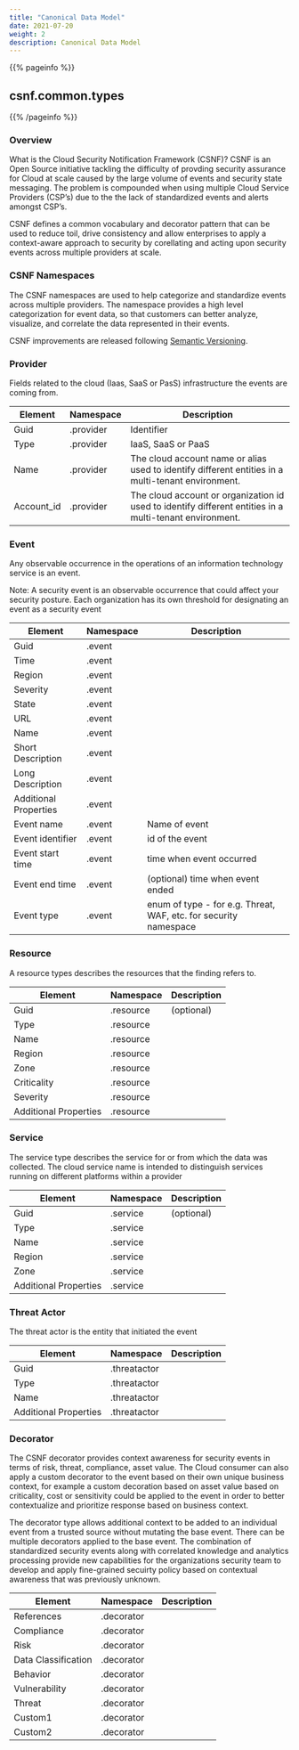 ```yaml
---
title: "Canonical Data Model"
date: 2021-07-20
weight: 2
description: Canonical Data Model
---
```


{{% pageinfo %}}
## **csnf.common.types**
{{% /pageinfo %}}


### Overview

What is the Cloud Security Notification Framework (CSNF)? CSNF is an Open Source initiative tackling the difficulty of provding security assurance for Cloud at scale caused by the large volume of events and security state messaging. The problem is compounded when using multiple Cloud Service Providers (CSP’s) due to the the lack of standardized events and alerts amongst CSP’s.  

CSNF defines a common vocabulary and decorator pattern that can be used to reduce toil, drive consistency and allow enterprises to apply a context-aware approach to security by corellating and acting upon security events across multiple providers at scale. 

### CSNF Namespaces

The CSNF namespaces are used to help categorize and standardize events across multiple providers. The namespace  provides a high level categorization for event data, so that customers can better analyze, visualize, and correlate the data represented in their events.

CSNF improvements are released following [Semantic Versioning](https://semver.org/).

### Provider

Fields related to the cloud (Iaas, SaaS or PasS) infrastructure the events are coming from.

|  Element      |  Namespace  | Description |
| ---------- | ------------- | ------------- |
| Guid          | .provider | Identifier |
| Type          | .provider | IaaS, SaaS or PaaS |
| Name          | .provider | The cloud account name or alias used to identify different entities in a multi-tenant environment. |
| Account_id | .provider | The cloud account or organization id used to identify different entities in a multi-tenant environment. |

### Event

Any observable occurrence in the operations of an information technology service is an event. 

Note: A security event is an observable occurrence that could affect your security posture. Each organization has  its own threshold for designating an event as a security event


|  Element      |  Namespace  | Description |
| ------------- | ----------  | ------------- |
| Guid          | .event |  |
| Time          | .event |  |
| Region        | .event |  |
| Severity      | .event |  |
| State         | .event |  |
| URL           | .event |  |
| Name          | .event |  |
| Short Description | .event |  |
| Long Description | .event |  |
| Additional Properties | .event |  |
| Event name | .event | Name of event |
|Event identifier |.event | id of the event |
|Event start time |.event | time when event occurred |
|Event end time|.event| (optional)  time when event ended |
|Event type |.event | enum of type - for e.g. Threat, WAF, etc. for security namespace |

### Resource

A resource types describes the resources that the finding refers to.


|  Element   |  Namespace  | Description |
| ------------- | ---------- | ------------- |
|Guid |.resource | (optional) |
|Type |.resource |  |
|Name |.resource |  |
|Region |.resource |  |
|Zone |.resource |  |
|Criticality |.resource | |
|Severity |.resource | |
|Additional Properties |.resource |  |

### Service

The service type describes the service for or from which the data was collected. The cloud service name is intended to distinguish services running on different platforms within a provider

|  Element   |  Namespace  | Description |
| ------------- | ---------- | ------------- |
|Guid |.service | (optional) |
|Type |.service |  |
|Name |.service |  |
|Region |.service |  |
|Zone |.service |  |
|Additional Properties |.service |  |

### Threat Actor

The threat actor is the entity that initiated the event


|  Element   |  Namespace  | Description |
| ------------- | ---------- | ------------- |
|Guid|.threatactor|  |
|Type|.threatactor|  |
|Name|.threatactor|  |
|Additional Properties|.threatactor|  |

### Decorator

The CSNF decorator provides context awareness for security events in terms of risk, threat, compliance, asset value. The Cloud consumer can also apply a custom decorator to the event based on their own unique business context, for example a custom decoration based on asset value based on criticality, cost or sensitivity could be applied to the event in order to better contextualize and prioritize response based on business context.

The decorator type allows additional context to be added to an individual event from a trusted source without mutating the base event.  There can be multiple decorators applied to the base event. The combination of standardized security events along with correlated knowledge and analytics processing provide new capabilities for the organizations security team to develop and apply fine-grained secuirty policy based on contextual awareness that was previously unknown.


|  Element   |  Namespace  | Description |
| ------------- | ---------- | ------------- |
|References|.decorator|  |
|Compliance|.decorator|  |
| Risk                  | .decorator |                                                              |
| Data Classification   | .decorator |                                                              |
| Behavior              | .decorator |                                                              |
| Vulnerability         | .decorator |                                                              |
| Threat                | .decorator |                                                              |
| Custom1 | .decorator |                                                              |
| Custom2 | .decorator | |

